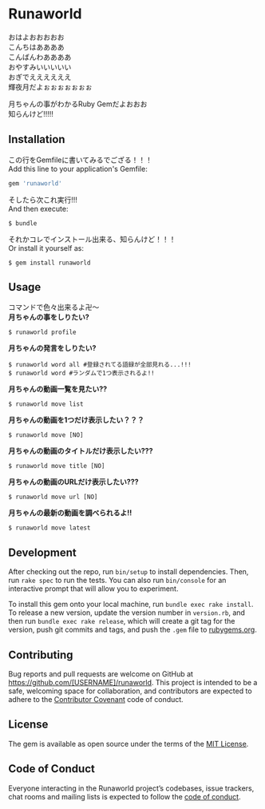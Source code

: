 # Runaworld
おはよおおおおお    
こんちはああああ  
こんばんわああああ  
おやすみいいいいい  
おぎでええええええ  
輝夜月だよぉぉぉぉぉぉぉ  

月ちゃんの事がわかるRuby Gemだよおおお  
知らんけど!!!!!    

## Installation

この行をGemfileに書いてみるでござる！！！  
Add this line to your application's Gemfile:

```ruby
gem 'runaworld'
```

そしたら次これ実行!!!  
And then execute:

    $ bundle

それかコレでインストール出来る、知らんけど！！！   
Or install it yourself as:

    $ gem install runaworld

## Usage
コマンドで色々出来るよ卍〜  
**月ちゃんの事をしりたい?**  
```
$ runaworld profile  
```  
**月ちゃんの発言をしりたい?**  
```
$ runaworld word all #登録されてる語録が全部見れる...!!!  
$ runaworld word #ランダムで1つ表示されるよ!!  
```  

**月ちゃんの動画一覧を見たい??**  
```
$ runaworld move list  
```  

**月ちゃんの動画を1つだけ表示したい？？？**  
```
$ runaworld move [NO]
```   

**月ちゃんの動画のタイトルだけ表示したい???**
```
$ runaworld move title [NO]
```

**月ちゃんの動画のURLだけ表示したい???**
```
$ runaworld move url [NO]
```   

**月ちゃんの最新の動画を調べられるよ!!**  
``` 
$ runaworld move latest
```


## Development

After checking out the repo, run `bin/setup` to install dependencies. Then, run `rake spec` to run the tests. You can also run `bin/console` for an interactive prompt that will allow you to experiment.

To install this gem onto your local machine, run `bundle exec rake install`. To release a new version, update the version number in `version.rb`, and then run `bundle exec rake release`, which will create a git tag for the version, push git commits and tags, and push the `.gem` file to [rubygems.org](https://rubygems.org).

## Contributing

Bug reports and pull requests are welcome on GitHub at https://github.com/[USERNAME]/runaworld. This project is intended to be a safe, welcoming space for collaboration, and contributors are expected to adhere to the [Contributor Covenant](http://contributor-covenant.org) code of conduct.

## License

The gem is available as open source under the terms of the [MIT License](https://opensource.org/licenses/MIT).

## Code of Conduct

Everyone interacting in the Runaworld project’s codebases, issue trackers, chat rooms and mailing lists is expected to follow the [code of conduct](https://github.com/[USERNAME]/runaworld/blob/master/CODE_OF_CONDUCT.md).
